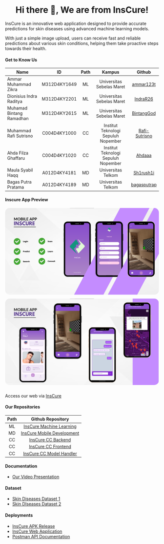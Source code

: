 <h1 align='center'> Hi there 👋, We are from InsCure! </h1>

InsCure is an innovative web application designed to provide accurate predictions for skin diseases using advanced machine learning models.

With just a simple image upload, users can receive fast and reliable predictions about various skin conditions, helping them take proactive steps towards their health.

#### Get to Know Us

| Name                     |      ID      | Path |               Kampus                |                      Github                       |
| ------------------------ | :----------: | :--: | :---------------------------------: | :-----------------------------------------------: |
| Ammar Muhammad Zikra     | M312D4KY1649 |  ML  |      Universitas Sebelas Maret      |     [ammar123t](https://github.com/ammar123t)     |
| Dionisius Indra Raditya  | M312D4KY2201 |  ML  |      Universitas Sebelas Maret      |      [IndraR26](https://github.com/IndraR26)      |
| Muhamad Bintang Ramadhan | M312D4KY2615 |  ML  |      Universitas Sebelas Maret      |    [BintangGod](https://github.com/BintangGod)    |
| Muhammad Rafi Sutrisno   | C004D4KY1000 |  CC  | Institut Teknologi Sepuluh Nopember | [Rafi-Sutrisno](https://github.com/Rafi-Sutrisno) |
| Ahda Filza Ghaffaru      | C004D4KY1020 |  CC  | Institut Teknologi Sepuluh Nopember |        [Ahdaaa](https://github.com/Ahdaaa)        |
| Maula Syabil Haqq        | A012D4KY4181 |  MD  |         Universitas Telkom          |     [Sh1rush1i](https://github.com/Sh1rush1i)     |
| Bagas Putra Pratama      | A012D4KY4189 |  MD  |         Universitas Telkom          |   [bagasputrap](https://github.com/bagasputrap)   |

#### Inscure App Preview

<img src="image-2.png" alt="md-1" width="600" style="border-radius:15px; margin-bottom:10px"/>
<img src="image-3.png" alt="md-2" width="600" style="border-radius:15px; margin-bottom:10px"/>

Access our web via [InsCure](http://apt-entropy-275011.et.r.appspot.com/)

#### Our Repositories

| Path |                                   Github Repository                                   |
| :--: | :-----------------------------------------------------------------------------------: |
|  ML  |       [InsCure Machine Learning](https://github.com/Ins-Cure/Machine-Learning)        |
|  MD  |     [InsCure Mobile Development](https://github.com/Ins-Cure/Mobile-Development)      |
|  CC  |       [InsCure CC Backend](https://github.com/Ins-Cure/Cloud-Computing-backend)       |
|  CC  |      [InsCure CC Frontend](https://github.com/Ins-Cure/Cloud-Computing-frontend)      |
|  CC  | [InsCure CC Model Handler](https://github.com/Ins-Cure/Cloud-Computing-model-handler) |

#### Documentation

- [Our Video Presentation](https://)

#### Dataset

- [Skin Diseases Dataset 1](https://www.kaggle.com/datasets/subirbiswas19/skin-disease-dataset)
- [Skin DIseases Dataset 2](https://www.kaggle.com/datasets/ismailpromus/skin-diseases-image-dataset)

#### Deployments

- [InsCure APK Release](https://github.com/Ins-Cure/Mobile-Development/releases)
- [InsCure Web Application](http://apt-entropy-275011.et.r.appspot.com/)
- [Postman API Documentation](https://documenter.getpostman.com/view/25927897/2sA3XV7eCN)
<!--

**Here are some ideas to get you started:**

🙋‍♀️ A short introduction - what is your organization all about?
🌈 Contribution guidelines - how can the community get involved?
👩‍💻 Useful resources - where can the community find your docs? Is there anything else the community should know?
🍿 Fun facts - what does your team eat for breakfast?
🧙 Remember, you can do mighty things with the power of [Markdown](https://docs.github.com/github/writing-on-github/getting-started-with-writing-and-formatting-on-github/basic-writing-and-formatting-syntax)
-->
